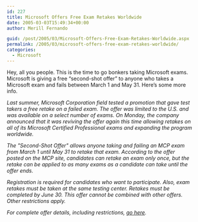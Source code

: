 ```yaml
---
id: 227
title: Microsoft Offers Free Exam Retakes Worldwide
date: 2005-03-03T15:49:34+00:00
author: Merill Fernando

guid: /post/2005/03/Microsoft-Offers-Free-Exam-Retakes-Worldwide.aspx
permalink: /2005/03/microsoft-offers-free-exam-retakes-worldwide/
categories:
  - Microsoft
---
```

<DIV class=Section1>
<P>Hey, all you people. This is the time to go bonkers taking Microsoft exams. Microsoft is giving a free “second-shot offer” to anyone who takes a Microsoft exam and fails between March 1 and May 31. Here’s some more info. </P>
<P><I>Last summer, Microsoft Corporation field tested a promotion that gave test takers a free retake on a failed exam. The offer was limited to the U.S. and was available on a select number of exams. On Monday, the company announced that it was reviving the offer again this time allowing retakes on all of its Microsoft Certified Professional exams and expanding the program worldwide.</I> </P>
<P><I>The "Second-Shot Offer" allows anyone taking and failing an MCP exam from March 1 until May 31 to retake that exam. According to the offer posted on the MCP site, candidates can retake an exam only once, but the retake can be applied to as many exams as a candidate can take until the offer ends.</I> </P>
<P><I>Registration is required for candidates who want to participate. Also, exam retakes must be taken at the same testing center. Retakes must be completed by June 30. This offer cannot be combined with other offers. Other restrictions apply.</I> </P>
<P><I>For complete offer details, including restrictions, <A href="http://www.microsoft.com/learning/mcp/offers/2ndshot/details.asp">go here</A>.</I> </P></DIV>